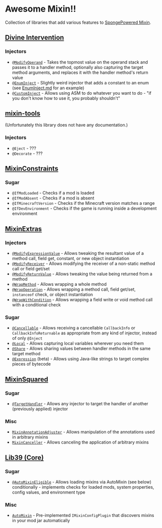 # Awesome Mixin!!

Collection of libraries that add various features to [SpongePowered Mixin](https://github.com/SpongePowered/Mixin).

## [Divine Intervention](https://github.com/devs-immortal/Divine-Intervention)

### Injectors
- [`@ModifyOperand`](https://github.com/devs-immortal/Divine-Intervention/blob/master/README.md#modifyoperand) - Takes the topmost value on the operand stack and passes it to a handler method, optionally also capturing the target method arguments, and replaces it with the handler method's return value
- [`@EnumInject`](https://github.com/devs-immortal/Divine-Intervention/blob/master/README.md#enuminject) - Slightly weird injector that adds a constant to an enum (see [EnumInject.md](https://github.com/devs-immortal/Divine-Intervention/blob/master/EnumInject.md) for an example)
- [`@CustomInject`](https://github.com/devs-immortal/Divine-Intervention/blob/master/README.md#custominject) - Allows using ASM to do whatever you want to do - "if you don't know how to use it, you probably shouldn't"

## [mixin-tools](https://github.com/ArclightPowered/mixin-tools)

(Unfortunately this library does not have any documentation.)

### Injectors
- `@Eject` - ???
- `@Decorate` - ???

## [MixinConstraints](https://github.com/Moulberry/MixinConstraints)

### Sugar
- `@IfModLoaded` - Checks if a mod is loaded
- `@IfModAbsent` - Checks if a mod is absent
- `@IfMinecraftVersion` - Checks if the Minecraft version matches a range
- `@IfDevEnvironment` - Checks if the game is running inside a development environment

## [MixinExtras](https://github.com/LlamaLad7/MixinExtras)

### Injectors
- [`@ModifyExpressionValue`](https://github.com/LlamaLad7/MixinExtras/wiki/ModifyExpressionValue) - Allows tweaking the resultant value of a method call, field get, constant, or new object instantiation
- [`@ModifyReceiver`](https://github.com/LlamaLad7/MixinExtras/wiki/ModifyReceiver) - Allows modifying the receiver of a non-static method call or field get/set
- [`@ModifyReturnValue`](https://github.com/LlamaLad7/MixinExtras/wiki/ModifyReturnValue) - Allows tweaking the value being returned from a method
- [`@WrapMethod`](https://github.com/LlamaLad7/MixinExtras/wiki/WrapMethod) - Allows wrapping a whole method
- [`@WrapOperation`](https://github.com/LlamaLad7/MixinExtras/wiki/WrapOperation) - Allows wrapping a method call, field get/set, `instanceof` check, or object instantiation
- [`@WrapWithCondition`](https://github.com/LlamaLad7/MixinExtras/wiki/WrapWithCondition) - Allows wrapping a field write or void method call with a conditional check

### Sugar
- [`@Cancellable`](https://github.com/LlamaLad7/MixinExtras/wiki/Cancellable) - Allows receiving a cancellable `CallbackInfo` or `CallbackInfoReturnable` as appropriate from any kind of injector, instead of only `@Inject`
- [`@Local`](https://github.com/LlamaLad7/MixinExtras/wiki/Local) - Allows capturing local variables wherever you need them
- [`@Share`](https://github.com/LlamaLad7/MixinExtras/wiki/Share) - Allows sharing values between handler methods in the same target method
- [`@Expression`](https://github.com/LlamaLad7/MixinExtras/wiki/Expressions) (beta) - Allows using Java-like strings to target complex pieces of bytecode

## [MixinSquared](https://github.com/Bawnorton/MixinSquared)

### Sugar
- [`@TargetHandler`](https://github.com/Bawnorton/MixinSquared/wiki) - Allows any injector to target the handler of another (previously applied) injector

### Misc
- [`MixinAnnotationAdjuster`](https://github.com/Bawnorton/MixinSquared/wiki/Mixin-Annotation-Adjuster) - Allows manipulation of the annotations used in arbitrary mixins
- [`MixinCanceller`](https://github.com/Bawnorton/MixinSquared/wiki/Mixin-Canceller) - Allows canceling the application of arbitrary mixins

## [Lib39 (Core)](https://git.sleeping.town/unascribed-mods/Lib39)

### Sugar
- [`@AutoMixinEligible`](https://git.sleeping.town/unascribed-mods/Lib39/src/branch/1.20.1/src/main/java/com/unascribed/lib39/core/mixinsupport/AutoMixinEligible.java) - Allows loading mixins via AutoMixin (see below) conditionally - implements checks for loaded mods, system properties, config values, and environment type

### Misc
- [`AutoMixin`](https://git.sleeping.town/unascribed-mods/Lib39/wiki/Core#automixin) - Pre-implemented `IMixinConfigPlugin` that discovers mixins in your mod jar automatically
